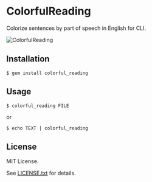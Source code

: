 # ColorfulReading

Colorize sentences by part of speech in English for CLI.

![ColorfulReading](http://myokoym.net/public/colorful_reading.png)

## Installation

    $ gem install colorful_reading

## Usage

    $ colorful_reading FILE

or

    $ echo TEXT | colorful_reading

## License

MIT License.

See [LICENSE.txt](https://github.com/myokoym/colorful_reading/blob/master/LICENSE.txt) for details.
